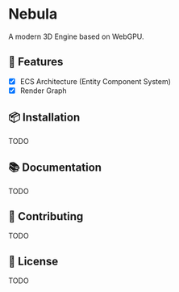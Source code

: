 # Nebula

A modern 3D Engine based on WebGPU.

## 🤩 Features

- [x] ECS Architecture (Entity Component System)
- [x] Render Graph

## 📦 Installation

TODO

## 📚 Documentation

TODO

## 🤝 Contributing

TODO

## 📄 License

TODO